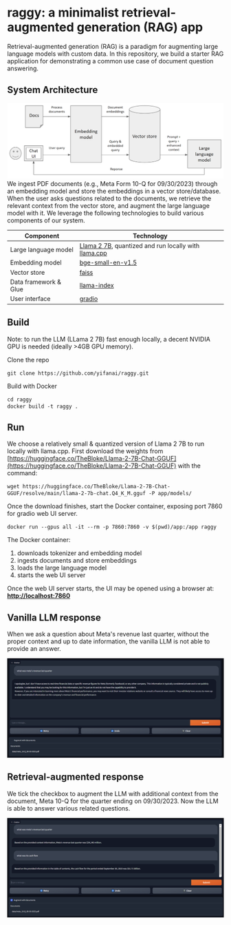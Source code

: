# raggy: a minimalist retrieval-augmented generation (RAG) app

Retrieval-augmented generation (RAG) is a paradigm for augmenting large language models with custom data. In this repository, we build a starter RAG application for demonstrating a common use case of  document question answering.

## System Architecture
![System Architecture](/assets/arch.PNG)
We ingest PDF documents (e.g., Meta Form 10-Q for 09/30/2023) through an embedding model and store the embeddings in a vector store/database. When the user asks questions related to the documents, we retrieve the relevant context from the vector store, and augment the large language model with it. We leverage the following technologies to build various components of our system.

Component | Technology
---|---
Large language model | [Llama 2 7B](https://github.com/facebookresearch/llama), quantized and run locally with [llama.cpp](https://github.com/ggerganov/llama.cpp)
Embedding model | [bge-small-en-v1.5](https://huggingface.co/BAAI/bge-small-en-v1.5)
Vector store | [faiss](https://github.com/facebookresearch/faiss)
Data framework & Glue | [llama-index](https://github.com/run-llama/llama_index)
User interface | [gradio](https://github.com/gradio-app/gradio)

## Build
Note: to run the LLM (LLama 2 7B) fast enough locally, a decent NVIDIA GPU is needed (ideally >4GB GPU memory).

Clone the repo
```
git clone https://github.com/yifanai/raggy.git
```
Build with Docker
```
cd raggy
docker build -t raggy .
```

## Run
We choose a relatively small & quantized version of Llama 2 7B to run locally with llama.cpp. First download the weights from [https://huggingface.co/TheBloke/Llama-2-7B-Chat-GGUF](https://huggingface.co/TheBloke/Llama-2-7B-Chat-GGUF) with the command:
```
wget https://huggingface.co/TheBloke/Llama-2-7B-Chat-GGUF/resolve/main/llama-2-7b-chat.Q4_K_M.gguf -P app/models/
```
Once the download finishes, start the Docker container, exposing port 7860 for gradio web UI server.
```
docker run --gpus all -it --rm -p 7860:7860 -v $(pwd)/app:/app raggy
```
The Docker container:
1. downloads tokenizer and embedding model
2. ingests documents and store embeddings
3. loads the large language model
4. starts the web UI server

Once the web UI server starts, the UI may be opened using a browser at: **[http://localhost:7860](http://localhost:7860)**

## Vanilla LLM response
When we ask a question about Meta's revenue last quarter, without the proper context and up to date information, the vanilla LLM is not able to provide an answer.

![Vanilla LLM Answer](assets/vanilla.PNG)

## Retrieval-augmented response
We tick the checkbox to augment the LLM with additional context from the document, Meta 10-Q for the quarter ending on 09/30/2023. Now the LLM is able to answer various related questions.

![Retrieval Augmented Generation](assets/rag.PNG)